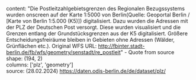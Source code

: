 content: "Die Postleitzahlgebietsgrenzen des Regionalen Bezugssystems wurden onscreen auf der Karte 1:5000 von Berlin(Quelle: Geoportal Berlin / [Karte von Berlin 1:5.000 (K5)]) digitalisiert. Dazu wurden die Adressen mit der PLZ der Deutschen Post versorgt. Diese wurden visualisiert und die Grenzen entlang der Grundstücksgrenzen aus der K5 digitalisiert. Größere Entscheidungsfreiräume bleiben in Gebieten ohne Adressen (Wälder, Grünflächen etc.).
Original WFS URL: http://fbinter.stadt-berlin.de/fb/wfs/geometry/senstadt/re_postleit" - Quote from source  
shape: (194, 2)  
columns: ['plz', 'geometry']  
source: (28.02.2024) https://daten.odis-berlin.de/de/dataset/plz/
